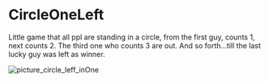 # CircleOneLeft
Little game that all ppl are standing in a circle, from the first guy, counts 1, next counts 2. The third one who counts 3 are out. And so forth...till the last lucky guy was left as winner.

![picture_circle_leff_inOne](https://trello-attachments.s3.amazonaws.com/57fc84a7abab7e64aec30bed/431x652/d73e36a8627523c1d0d61be0ad67e802/Capture.PNG.png)
